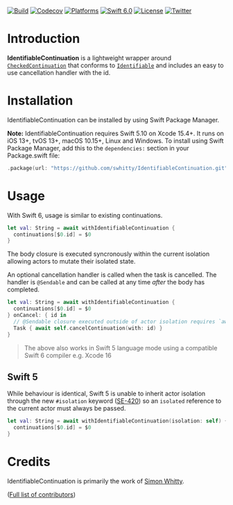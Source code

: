 [![Build](https://github.com/swhitty/IdentifiableContinuation/actions/workflows/build.yml/badge.svg)](https://github.com/swhitty/IdentifiableContinuation/actions/workflows/build.yml)
[![Codecov](https://codecov.io/gh/swhitty/IdentifiableContinuation/graphs/badge.svg)](https://codecov.io/gh/swhitty/IdentifiableContinuation)
[![Platforms](https://img.shields.io/badge/platforms-iOS%20|%20Mac%20|%20tvOS%20|%20Linux%20|%20Windows-lightgray.svg)](https://github.com/swhitty/IdentifiableContinuation/blob/main/Package.swift)
[![Swift 6.0](https://img.shields.io/badge/swift-5.10%20–%206.0-red.svg?style=flat)](https://developer.apple.com/swift)
[![License](https://img.shields.io/badge/license-MIT-lightgrey.svg)](https://opensource.org/licenses/MIT)
[![Twitter](https://img.shields.io/badge/twitter-@simonwhitty-blue.svg)](http://twitter.com/simonwhitty)

# Introduction

**IdentifiableContinuation** is a lightweight wrapper around [`CheckedContinuation`](https://developer.apple.com/documentation/swift/checkedcontinuation) that conforms to [`Identifiable`](https://developer.apple.com/documentation/swift/identifiable) and includes an easy to use cancellation handler with the id.

# Installation

IdentifiableContinuation can be installed by using Swift Package Manager.

 **Note:** IdentifiableContinuation requires Swift 5.10 on Xcode 15.4+. It runs on iOS 13+, tvOS 13+, macOS 10.15+, Linux and Windows.
To install using Swift Package Manager, add this to the `dependencies:` section in your Package.swift file:

```swift
.package(url: "https://github.com/swhitty/IdentifiableContinuation.git", .upToNextMajor(from: "0.3.0"))
```

# Usage

With Swift 6, usage is similar to existing continuations.

```swift
let val: String = await withIdentifiableContinuation { 
  continuations[$0.id] = $0
}
```

The body closure is executed syncronously within the current isolation allowing actors to mutate their isolated state.

An optional cancellation handler is called when the task is cancelled.  The handler is `@Sendable` and can be called at any time _after_ the body has completed.

```swift
let val: String = await withIdentifiableContinuation { 
  continuations[$0.id] = $0
} onCancel: { id in
  // @Sendable closure executed outside of actor isolation requires `await` to mutate actor state
  Task { await self.cancelContinuation(with: id) }
}
```

> The above also works in Swift 5 language mode using a compatible Swift 6 compiler e.g. Xcode 16

## Swift 5

 While behaviour is identical, Swift 5 is unable to inherit actor isolation through the new `#isolation` keyword ([SE-420](https://github.com/swiftlang/swift-evolution/blob/main/proposals/0420-inheritance-of-actor-isolation.md)) so an `isolated` reference to the current actor must always be passed.

```swift
let val: String = await withIdentifiableContinuation(isolation: self) { 
  continuations[$0.id] = $0
}
```

# Credits

IdentifiableContinuation is primarily the work of [Simon Whitty](https://github.com/swhitty).

([Full list of contributors](https://github.com/swhitty/IdentifiableContinuation/graphs/contributors))
